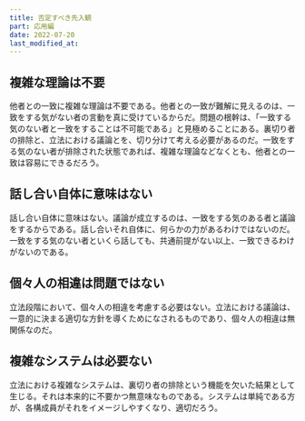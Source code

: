 ```yaml
---
title: 否定すべき先入観
part: 応用編
date: 2022-07-20
last_modified_at: 
---
```


## 複雑な理論は不要

他者との一致に複雑な理論は不要である。他者との一致が難解に見えるのは、一致をする気がない者の言動を真に受けているからだ。問題の根幹は、「一致する気のない者と一致をすることは不可能である」と見極めることにある。裏切り者の排除と、立法における議論とを、切り分けて考える必要があるのだ。一致をする気のない者が排除された状態であれば、複雑な理論などなくとも、他者との一致は容易にできるだろう。

## 話し合い自体に意味はない

話し合い自体に意味はない。議論が成立するのは、一致をする気のある者と議論をするからである。話し合いそれ自体に、何らかの力があるわけではないのだ。一致をする気のない者といくら話しても、共通前提がない以上、一致できるわけがないのである。

## 個々人の相違は問題ではない

立法段階において、個々人の相違を考慮する必要はない。立法における議論は、一意的に決まる適切な方針を導くためになされるものであり、個々人の相違は無関係なのだ。

## 複雑なシステムは必要ない

立法における複雑なシステムは、裏切り者の排除という機能を欠いた結果として生じる。それは本来的に不要かつ無意味なものである。システムは単純である方が、各構成員がそれをイメージしやすくなり、適切だろう。
